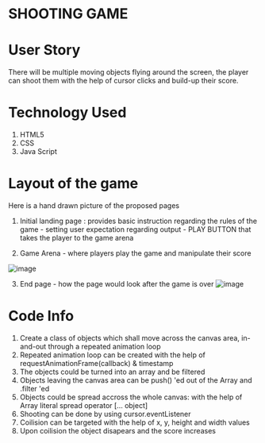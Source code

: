 # SHOOTING GAME

# User Story

There will be multiple moving objects flying around the screen, the player can shoot them with the help of cursor clicks and build-up their score.

# Technology Used

1. HTML5
2. CSS
3. Java Script

# Layout of the game
Here is a hand drawn picture of the proposed pages

1. Initial landing page :  provides basic instruction regarding the rules of the game - setting user expectation regarding output - PLAY BUTTON that takes the player to the game arena

2. Game Arena - where players play the game and manipulate their score

![image](https://user-images.githubusercontent.com/119079394/209360150-48915a67-3cfb-493f-8f35-fe4a9156d98a.png)

3. End page - how the page would look after the game is over
![image](https://user-images.githubusercontent.com/119079394/209360653-132eb0dd-779d-439c-868c-0733145f0dc3.png)

# Code Info
1. Create a class of objects which shall move across the canvas area, in-and-out through a repeated animation loop
2. Repeated animation loop can be created with the help of requestAnimationFrame(callback) & timestamp
3. The objects could be turned into an array and be filtered
4. Objects leaving the canvas area can be push() 'ed out of the Array and .filter 'ed
5. Objects could be spread accross the whole canvas: with the help of Array literal spread operator [... object]
6. Shooting can be done by using cursor.eventListener 
7. Coilision can be targeted with the help of x, y, height and width values
8. Upon coilision the object disapears and the score increases
